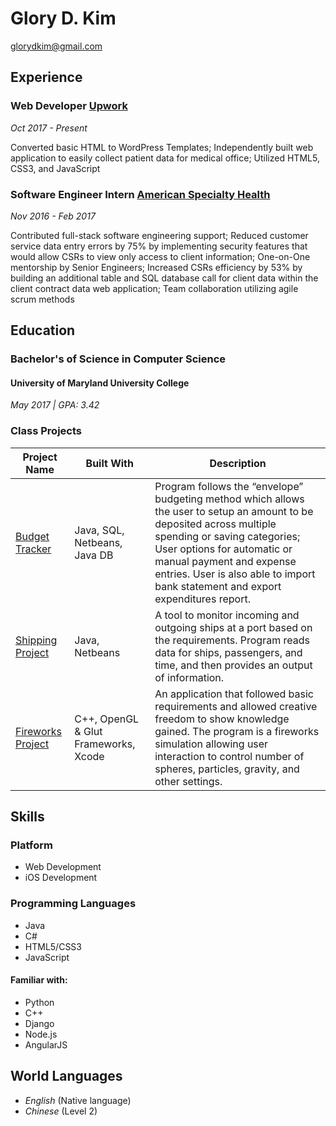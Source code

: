 # Glory D. Kim
glorydkim@gmail.com

## Experience

### Web Developer [Upwork](https://upwork.com)
*Oct 2017 - Present*

Converted basic HTML to WordPress Templates; Independently built web application to easily collect
patient data for medical office; Utilized HTML5, CSS3, and JavaScript

### Software Engineer Intern [American Specialty Health](https://ashcompanies.com)

*Nov 2016 - Feb 2017*

Contributed full-stack software engineering support; Reduced customer service data entry errors by 75%
by implementing security features that would allow CSRs to view only access to client information; One-on-One mentorship by Senior Engineers; Increased CSRs efficiency by 53% by building an additional table and SQL database call for client data
within the client contract data web application; Team collaboration utilizing agile scrum methods

## Education
### Bachelor's of Science in Computer Science
#### University of Maryland University College

*May 2017 | GPA: 3.42*

### Class Projects
| Project Name | Built With | Description |
-------|-------|-------|
| [Budget Tracker](https://github.com/glorydkim/budgettrackerproject) | Java, SQL, Netbeans, Java DB | Program follows the “envelope” budgeting method which allows the user to setup an amount to be deposited across multiple spending or saving categories; User options for automatic or manual payment and expense entries. User is also able to import bank statement and export expenditures report. |
| [Shipping Project](https://github.com/glorydkim/ShippingProject) | Java, Netbeans | A tool to monitor incoming and outgoing ships at a port based on the requirements. Program reads data for ships, passengers, and time, and then provides an output of information. |
| [Fireworks Project](https://github.com/glorydkim/OpenGL) | C++, OpenGL & Glut Frameworks, Xcode | An application that followed basic requirements and allowed creative freedom to show knowledge gained. The program is a fireworks simulation allowing user interaction to control number of spheres, particles, gravity, and other settings. |


## Skills
### Platform
- Web Development
- iOS Development

### Programming Languages
- Java
- C#
- HTML5/CSS3
- JavaScript

#### Familiar with:
- Python
- C++
- Django
- Node.js
- AngularJS

## World Languages
- *English* (Native language)
- *Chinese* (Level 2)
